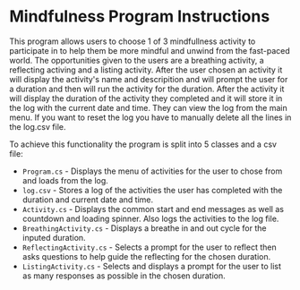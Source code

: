 # Mindfulness Program Instructions

This program allows users to choose 1 of 3 mindfullness activity to participate in
to help them be more mindful and unwind from the fast-paced world. The opportunities
given to the users are a breathing activity, a reflecting activing and a listing activity. 
After the user chosen an activity it will display the activity's name and descripition and
will prompt the user for a duration and then will run the activity for the duration. After
the activity it will display the duration of the activity they completed and it will store
it in the log with the current date and time. They can view the log from the main menu. If
you want to reset the log you have to manually delete all the lines in the log.csv file. 

To achieve this functionality the program is split into 5 classes and a csv file:

- `Program.cs` - Displays the menu of activities for the user to chose from and loads from the log.
- `log.csv` - Stores a log of the activities the user has completed with the duration and current date and time.
- `Activity.cs` - Displays the common start and end messages as well as countdown and loading spinner. Also logs the activities to the log file.
- `BreathingActivity.cs` - Displays a breathe in and out cycle for the inputed duration.
- `ReflectingActivity.cs` - Selects a prompt for the user to reflect then asks questions to help guide the reflecting for the chosen duration.
-  `ListingActivity.cs` - Selects and displays a prompt for the user to list as many responses as possible in the chosen duration.
